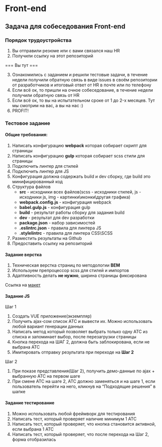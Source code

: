 # Front-end
## Задача для собеседования Front-end

### Порядок трудоустройства
1. Вы отправили резюме или с вами связался наш HR
2. Получили ссылку на этот репозиторий 

=== Вы тут ===

3. Ознакомились с заданием и решили тестовые задачи, в течение недели получили обратную связь в виде issues в своём репозитории от разработчиков и итоговый ответ от HR в почте или по телефону
4. Если всё ок, то пришли на очное собеседование, в течение недели получили обратную связь от HR
5. Если всё ок, то вы на испытательном сроке от 1 до 2-x месяцев. Тут мы смотрим на вас, а вы на нас :)
6. PROFIT!

### Тестовое задание
#### Общие требования:
1. Написать конфигурацию **webpack** которая собирает скрипт для страницы
2. Написать конфигурацию **gulp** которая собирает scss стили для страницы
3. Подключить линтер для стилей
4. Подключить линтер для JS
5. Конфигурация должна содержать build и dev сборку, где build это минифицированный код
6. Структура файлов
    - **src** -  исходники всех файлов(scss - исходники стилей, js - исходники js, img - картинки\иконки\другая графика)
    - **webpack.config.js** - конфигурация webpack
    - **babel.gulp.js** - конфигурация gulp
    - **build** - результат работы сборку для задания  build
    - **dev** - результат для dev разработки
    - **package.json** - набор зависимостей
    - **.eslintrc.json** - правила для линтера JS
    - **.stylelintrc** - правила для линтера CSS\SCSS
7. Разместить результаты на Github
8. Предоставить ссылку на репозиторий

#### Задание верстка
1. Техническая верстка страниц по методологии **BEM**
2. Используем препроцессор scss для стилей и импортов
3. Адаптивность делать **не нужно**, ширина страницы фиксирована

Ссылка на [макет](https://www.figma.com/file/b2F3Xjl0GMTTWEmWLfrqZc/%D0%A2%D0%B5%D1%81%D1%82%D0%BE%D0%B2%D0%BE%D0%B5-%D0%B7%D0%B0%D0%B4%D0%B0%D0%BD%D0%B8%D0%B5-front-end?node-id=0%3A1)

#### Задание JS
Шаг 1

1. Создать VUE приложение(экземпляр)
2. Получить ajax-сом список АТС и вывести их. Можно использовать любой вариант генерации данных
3. Написать метод который позволяет выбрать только одну АТС из списка и запоминает выбор, после перезагрузки страницы
4. Кнопка перехода на ШАГ 2, должна быть заблокирована, если не выбрана ATC
5. Имитировать отправку результата при переходе на **Шаг 2**

Шаг 2

1. При показе представления(Шаг 2), получить демо-данные по ajax + выбранную АТС на первом шаге
2. При смене АТС на шаге 2, АТС должно заменяться и на шаге 1, если пользователь перейти на него, кликнув на “Подходящие решения” в шапке

#### Задание тестирование

1. Можно использовать любой фреймворк для тестирования
2. Написать тест, который проверяет наличие минимум 1 АТС
3. Написать тест, который проверяет, что кнопка становится активной, если выбрана 1 АТС
4.  Написать тест, который проверяет, что после перехода на Шаг 2, форма отобразилась
